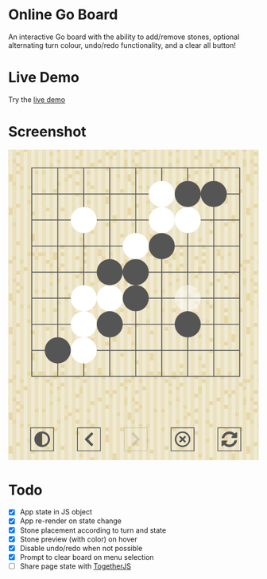 # Online Go Board

An interactive Go board with the ability to add/remove stones, optional alternating turn colour, undo/redo functionality, and a clear all button!

# Live Demo

Try the [live demo](https://regularmemory.blog/OnlineGoBoard/)

# Screenshot

[![](./screenshot.png)](https://regularmemory.blog/OnlineGoBoard/)

# Todo

- [x] App state in JS object
- [x] App re-render on state change
- [x] Stone placement according to turn and state
- [x] Stone preview (with color) on hover
- [x] Disable undo/redo when not possible
- [x] Prompt to clear board on menu selection
- [ ] Share page state with [TogetherJS](https://togetherjs.com/) 
